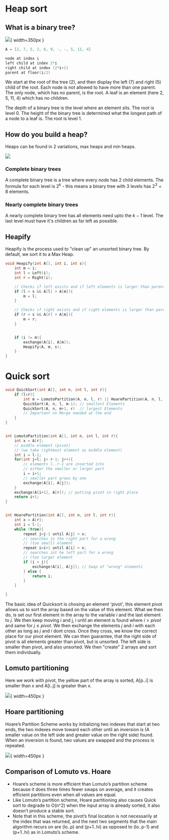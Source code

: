 # Heap sort

## What is a binary tree?

![](08_04_2021_20.12.png){ width=350px }

```C
A = [2, 7, 5, 2, 6, 9, -, -, 5, 11, 4]

node at index i
left child at index 2*i
right child at index (2*i+1)
parent at floor(i/2)
```

We start at the root of the tree (2), and then display the left (7) and right (5) child of the root. Each node is not allowed to have more than one parent. The only node, which has no parent, is the root. A leaf is an element (here 2, 5, 11, 4) which has no children.

The depth of a binary tree is the level where an element sits. The root is level 0. The height of the binary tree is determined what the longest path of a node to a leaf is. The root is level 1.

## How do you build a heap?

Heaps can be found in 2 variations, max heaps and min heaps.

![](08_04_2021_21.08.png)  

### Complete binary trees

A complete binary tree is a tree where every node has 2 child elements.
The formula for each level is $2^k$ - this means a binary tree with 3 levels has $2^3=8$ elements.

### Nearly complete binary trees

A nearly complete binary tree has all elements need upto the $k-1$ level. The last level must have it's children as far left as possible. 

## Heapify

Heapify is the process used to "clean up" an unsorted binary tree. By default, we sort it to a Max Heap. 

```C
void Heapify(int A[], int i, int s){
    int m = i;
    int l = Left(i);
    int r = Right(i);

    // Checks if left exists and if left elements is larger than parent
    if (l < s && A[l] > A[m]){
        m = l;
    }

    // Checks if right exists and if right elements is larger than parent
    if (r < s && A[r] > A[m]){
        m = r;
    }


    if (i != m){
        exchange(A[i], A[m]);
        Heapify(A, m, s);
    }
}
```

# Quick sort
```C
void QuickSort(int A[], int n, int l, int r){
    if (l<r){
        int m = LomutoPartition(A, n, l, r) || HoarePartition(A, n, l, r);
        QuickSort(A, n, l, m-1); // smallest Elements
        QuickSort(A, n, m+1, r)  // largest Elements
        // Important no Merge needed at the end
    }
}


int LomutoPartition(int A[], int n, int l, int r){
    int x = A[r]; 
    // middle element (pivot) 
    // (we take rightmost element as middle element)
    int i = l-1;
    for(int j=l; j< r-1; j++){ 
        // elements l..r-1 are inserted into 
        // either the smaller or larger part
        i = i+1; 
        // smaller part grows by one
        exchange(A[i], A[j]);
    }
    exchange(A[i+1], A[r]); // putting pivot in right place
    return i+1;
}


int HoarePartition(int A[], int n, int l, int r){
    int x = A[r];
    int i = l-1;
    while (true){
        repeat j=j-1 until A[j] < x; 
        // searches in the right part for a wrong 
        // (too small) element
        repeat i=i+1 until A[i] > x; 
        // searches int he left part for a wrong 
        // (too large) element
        if (i < j){
            exchange(A[i], A[j]); // Swap of "wrong" elements
        } else {
            return i;
        }
    }

}
```

The basic idea of Quicksort is chosing an element 'pivot', this element pivot allows us to sort the array based on the value of this element. What we then do, is set our first element in the array to the variable $i$ and the last element to $j$. We then keep moving i and j, i until an element is found where $i > pivot$ and same for $j \leq pivot$. We then exchange the elements $j$ and $i$ with each other as long as $j$ and $i$ dont cross. Once they cross, we know the correct place for our pivot element. We can then guarantee, that the right side of pivot is all elements greater than pivot, but is unsorted. The left side is smaller than pivot, and also unsorted. We then "create" 2 arrays and sort them individually.

## Lomuto partitioning

Here we work with pivot, the yellow part of the array is sorted, A[p..i] is smaller than x and A[i..j] is greater than x.

![](14_04_2021_00.18.png){ width=450px }

## Hoare partitioning

Hoare’s Partition Scheme works by initializing two indexes that start at two ends, the two indexes move toward each other until an inversion is (A smaller value on the left side and greater value on the right side) found. When an inversion is found, two values are swapped and the process is repeated.

![](14_04_2021_00.18.png){ width=450px }

## Comparison of Lomuto vs. Hoare

- Hoare’s scheme is more efficient than Lomuto’s partition scheme because it does three times fewer swaps on average, and it creates efficient partitions even when all values are equal.
- Like Lomuto’s partition scheme, Hoare partitioning also causes Quick sort to degrade to O(n^2) when the input array is already sorted, it also doesn’t produce a stable sort.
- Note that in this scheme, the pivot’s final location is not necessarily at the index that was returned, and the next two segments that the main algorithm recurs on are (lo..p) and (p+1..hi) as opposed to (lo..p-1) and (p+1..hi) as in Lomuto’s scheme.